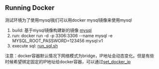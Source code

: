 ## Running Docker
  测试环境为了使用mysql我们可以用docker mysql镜像来使用mysql
  1. build: 基于mysql镜像构建新的镜像
            [mysql](https://github.com/chenguolin/docker/tree/master/mysql)
  2. run: docker run -d -p 3306:3306 --name mysql -e MYSQL_ROOT_PASSWORD=123456 mysql:v1 
  3. execute sql: [run_sql.sh](https://github.com/chenguolin/nbflow/blob/master/db/tool/run_sql.sh)
  
  注意：docker容器默认情况下网络模式为bridge，IP地址会动态变化。但是有些时候希望绑定固定的IP地址给docker容器，可以通过[set_docker_ip](https://github.com/chenguolin/docker/blob/master/set_docker_ip.sh)
